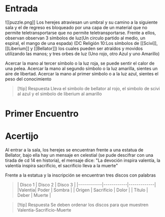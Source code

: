 # Entrada
![[puzzle.png]] Los herejes atraviesan un umbral y su camino a la siguiente sala y el de regreso es bloqueado por una capa de un material que no permite teletransportarse que no permite teletransportarse. 
Frente a ellos, observan observan 3 símbolos de luz(Un circulo partido al medio, un espiral, el mango de una espada) (DC Religión 10:Los símbolos de [[Scivi]], [[Liberium]] y [[Bellator]]) los cuales pueden ser atraídos y movidos utilizando las manos; y tres orbes de luz (Uno rojo, otro Azul y uno Amarillo)

Acercar la mano al tercer símbolo o la luz roja, se puede sentir el calor de una pelea.
Acercar la mano al segundo símbolo o la luz amarilla, sientes un aire de libertad. 
Acercar la mano al primer símbolo o a la luz azul, sientes el peso del conocimiento

>[!tip] Respuesta
>Lleva el simbolo de bellator al rojo, el simbolo de scivi al azul y el simbolo de liberium al amarillo 


# Primer Encuentro


# Acertijo
Al entrar a la sala, los herejes se encuentran frente a una estatua de Bellator, bajo ella hay un mensaje en celestial (se pude descifrar con una tirada de cd 14 en historia), el mensaje dice: "La devoción inspira valentía, la valentía inspira sacrificio, el sacrificio lleva a la muerte"

Frente a la estatua y la inscripción se encuentran tres discos con palabras
>| Disco 1 | Disco 2 | Disco 3 |
|------------|------------|-------------|
|Valentia| Poder   | Sombra |
| Origen | Sacrificio | Dolor |
|   Título | Deber | Muerte |

>[!tip] Respuesta
>Se deben ordenar los discos para que muestren Valentía-Sacrificio-Muerte

